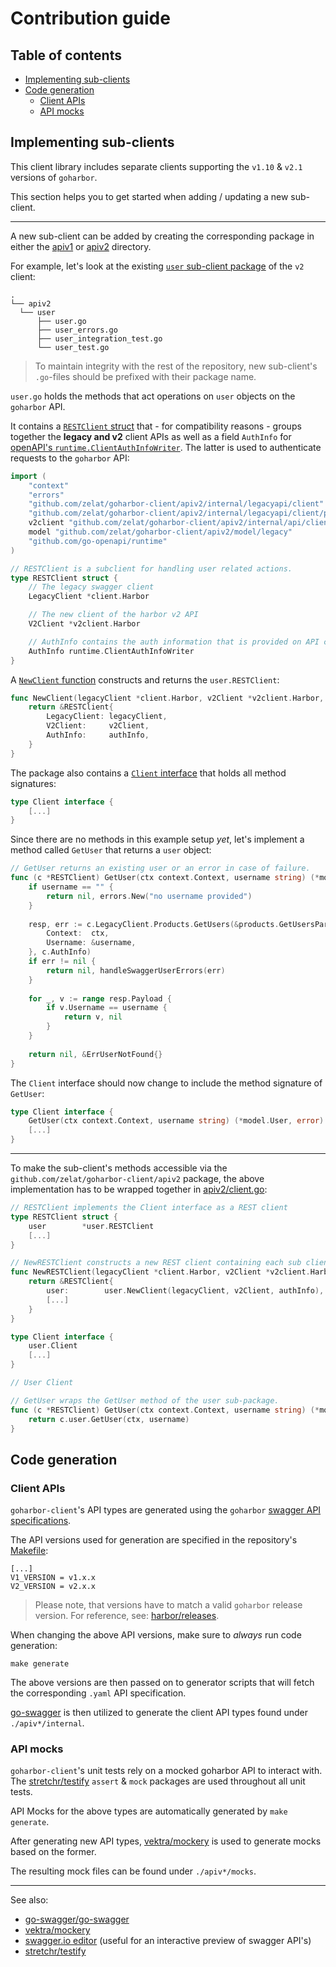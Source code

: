 # Contribution guide

## Table of contents
- [Implementing sub-clients](#implementing-sub-clients)
- [Code generation](#code-generation)
    - [Client APIs](#client-apis)
    - [API mocks](#api-mocks)

## Implementing sub-clients
This client library includes separate clients supporting the `v1.10` & `v2.1` versions of `goharbor`.

This section helps you to get started when adding / updating a new sub-client.

--- 
A new sub-client can be added by creating the corresponding package in either the [apiv1](./apiv1) or [apiv2](./apiv2) directory.

For example, let's look at the existing [`user` sub-client package](https://github.com/zelat/goharbor-client/tree/master/apiv2/user) of the `v2` client:
```shell
.
└── apiv2
  └── user
      ├── user.go
      ├── user_errors.go
      ├── user_integration_test.go
      └── user_test.go
```
> To maintain integrity with the rest of the repository,
 new sub-client's `.go`-files should be prefixed with their package name.

`user.go` holds the methods that act operations on `user` objects on the `goharbor` API.

It contains a [`RESTClient` struct](https://github.com/zelat/goharbor-client/blob/master/apiv2/user/user.go#L17) that - for compatibility reasons - groups together the **legacy and v2** client APIs
as well as a field `AuthInfo` for [openAPI's `runtime.ClientAuthInfoWriter`](https://pkg.go.dev/github.com/go-openapi/runtime#ClientAuthInfoWriter).
The latter is used to authenticate requests to the `goharbor` API:
```go
import (
    "context"
    "errors"
    "github.com/zelat/goharbor-client/apiv2/internal/legacyapi/client"
    "github.com/zelat/goharbor-client/apiv2/internal/legacyapi/client/products"
    v2client "github.com/zelat/goharbor-client/apiv2/internal/api/client"
    model "github.com/zelat/goharbor-client/apiv2/model/legacy"
    "github.com/go-openapi/runtime"
)

// RESTClient is a subclient for handling user related actions.
type RESTClient struct {
	// The legacy swagger client
	LegacyClient *client.Harbor

	// The new client of the harbor v2 API
	V2Client *v2client.Harbor

	// AuthInfo contains the auth information that is provided on API calls.
	AuthInfo runtime.ClientAuthInfoWriter
}
```

A [`NewClient` function](https://github.com/zelat/goharbor-client/blob/master/apiv2/user/user.go#L28) constructs and returns the `user.RESTClient`:
```go
func NewClient(legacyClient *client.Harbor, v2Client *v2client.Harbor, authInfo runtime.ClientAuthInfoWriter) *RESTClient {
	return &RESTClient{
		LegacyClient: legacyClient,
		V2Client:     v2Client,
		AuthInfo:     authInfo,
	}
}

```

The package also contains a [`Client` interface](https://github.com/zelat/goharbor-client/blob/master/apiv2/user/user.go#L36) that holds all method signatures:
```go
type Client interface {
	[...]
}

```

Since there are no methods in this example setup _yet_, let's implement a method called `GetUser` that returns a `user` object:
```go
// GetUser returns an existing user or an error in case of failure.
func (c *RESTClient) GetUser(ctx context.Context, username string) (*model.User, error) {
    if username == "" {
        return nil, errors.New("no username provided")
    }
    
    resp, err := c.LegacyClient.Products.GetUsers(&products.GetUsersParams{
        Context:  ctx,
        Username: &username,
    }, c.AuthInfo)
    if err != nil {
        return nil, handleSwaggerUserErrors(err)
    }
    
    for _, v := range resp.Payload {
        if v.Username == username {
            return v, nil
        }
    }
    
    return nil, &ErrUserNotFound{}
}
```

The `Client` interface should now change to include the method signature of `GetUser`:
```go
type Client interface {
	GetUser(ctx context.Context, username string) (*model.User, error)
	[...]
}

```

---

To make the sub-client's methods accessible via the `github.com/zelat/goharbor-client/apiv2` package, 
the above implementation has to be wrapped together in [apiv2/client.go](./apiv2/client.go): 

```go
// RESTClient implements the Client interface as a REST client
type RESTClient struct {
	user        *user.RESTClient
    [...]
}

// NewRESTClient constructs a new REST client containing each sub client.
func NewRESTClient(legacyClient *client.Harbor, v2Client *v2client.Harbor, authInfo runtime.ClientAuthInfoWriter) *RESTClient {
	return &RESTClient{
		user:        user.NewClient(legacyClient, v2Client, authInfo),
        [...]
	}
}

type Client interface {
    user.Client
    [...]
}

// User Client

// GetUser wraps the GetUser method of the user sub-package.
func (c *RESTClient) GetUser(ctx context.Context, username string) (*model.User, error) {
    return c.user.GetUser(ctx, username)
}
```

## Code generation

### Client APIs
`goharbor-client`'s API types are generated using the `goharbor` [swagger API specifications](https://github.com/goharbor/harbor/tree/master/api).

The API versions used for generation are specified in the repository's [Makefile](./Makefile):
```shell
[...]
V1_VERSION = v1.x.x
V2_VERSION = v2.x.x
```

> Please note, that versions have to match a valid `goharbor` release version. For reference, see: [harbor/releases](https://github.com/goharbor/harbor/releases).

When changing the above API versions, make sure to _always_ run code generation:

```shell
make generate
```

The above versions are then passed on to generator scripts that will fetch the corresponding `.yaml` API specification.

[go-swagger](https://github.com/go-swagger/go-swagger) is then utilized to generate the client API types found under 
`./apiv*/internal`.

### API mocks

`goharbor-client`'s unit tests rely on a mocked goharbor API to interact with.
The [stretchr/testify](https://github.com/stretchr/testify) `assert` & `mock` packages are used throughout all unit tests.

API Mocks for the above types are automatically generated by `make generate`.

After generating new API types, [vektra/mockery](https://github.com/vektra/mockery) is used to generate mocks based on the former.

The resulting mock files can be found under `./apiv*/mocks`.

---

See also:
- [go-swagger/go-swagger](https://github.com/go-swagger/go-swagger)
- [vektra/mockery](https://github.com/vektra/mockery)
- [swagger.io editor](https://editor.swagger.io) (useful for an interactive preview of swagger API's)
- [stretchr/testify](https://github.com/stretchr/testify)
